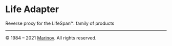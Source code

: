 # Life Adapter

Reverse proxy for the LifeSpan℠. family of products

---

© 1984 – 2021 [Marinov](http://marinov.ml "Marinov"). All rights reserved.
